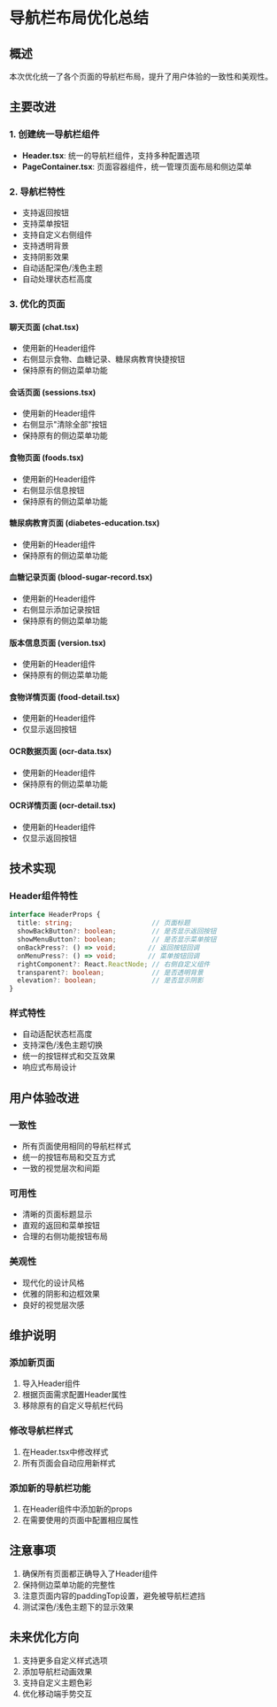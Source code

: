 # 导航栏布局优化总结

## 概述
本次优化统一了各个页面的导航栏布局，提升了用户体验的一致性和美观性。

## 主要改进

### 1. 创建统一导航栏组件
- **Header.tsx**: 统一的导航栏组件，支持多种配置选项
- **PageContainer.tsx**: 页面容器组件，统一管理页面布局和侧边菜单

### 2. 导航栏特性
- 支持返回按钮
- 支持菜单按钮
- 支持自定义右侧组件
- 支持透明背景
- 支持阴影效果
- 自动适配深色/浅色主题
- 自动处理状态栏高度

### 3. 优化的页面

#### 聊天页面 (chat.tsx)
- 使用新的Header组件
- 右侧显示食物、血糖记录、糖尿病教育快捷按钮
- 保持原有的侧边菜单功能

#### 会话页面 (sessions.tsx)
- 使用新的Header组件
- 右侧显示"清除全部"按钮
- 保持原有的侧边菜单功能

#### 食物页面 (foods.tsx)
- 使用新的Header组件
- 右侧显示信息按钮
- 保持原有的侧边菜单功能

#### 糖尿病教育页面 (diabetes-education.tsx)
- 使用新的Header组件
- 保持原有的侧边菜单功能

#### 血糖记录页面 (blood-sugar-record.tsx)
- 使用新的Header组件
- 右侧显示添加记录按钮
- 保持原有的侧边菜单功能

#### 版本信息页面 (version.tsx)
- 使用新的Header组件
- 保持原有的侧边菜单功能

#### 食物详情页面 (food-detail.tsx)
- 使用新的Header组件
- 仅显示返回按钮

#### OCR数据页面 (ocr-data.tsx)
- 使用新的Header组件
- 保持原有的侧边菜单功能

#### OCR详情页面 (ocr-detail.tsx)
- 使用新的Header组件
- 仅显示返回按钮

## 技术实现

### Header组件特性
```typescript
interface HeaderProps {
  title: string;                    // 页面标题
  showBackButton?: boolean;         // 是否显示返回按钮
  showMenuButton?: boolean;         // 是否显示菜单按钮
  onBackPress?: () => void;        // 返回按钮回调
  onMenuPress?: () => void;        // 菜单按钮回调
  rightComponent?: React.ReactNode; // 右侧自定义组件
  transparent?: boolean;            // 是否透明背景
  elevation?: boolean;              // 是否显示阴影
}
```

### 样式特性
- 自动适配状态栏高度
- 支持深色/浅色主题切换
- 统一的按钮样式和交互效果
- 响应式布局设计

## 用户体验改进

### 一致性
- 所有页面使用相同的导航栏样式
- 统一的按钮布局和交互方式
- 一致的视觉层次和间距

### 可用性
- 清晰的页面标题显示
- 直观的返回和菜单按钮
- 合理的右侧功能按钮布局

### 美观性
- 现代化的设计风格
- 优雅的阴影和边框效果
- 良好的视觉层次感

## 维护说明

### 添加新页面
1. 导入Header组件
2. 根据页面需求配置Header属性
3. 移除原有的自定义导航栏代码

### 修改导航栏样式
1. 在Header.tsx中修改样式
2. 所有页面会自动应用新样式

### 添加新的导航栏功能
1. 在Header组件中添加新的props
2. 在需要使用的页面中配置相应属性

## 注意事项

1. 确保所有页面都正确导入了Header组件
2. 保持侧边菜单功能的完整性
3. 注意页面内容的paddingTop设置，避免被导航栏遮挡
4. 测试深色/浅色主题下的显示效果

## 未来优化方向

1. 支持更多自定义样式选项
2. 添加导航栏动画效果
3. 支持自定义主题色彩
4. 优化移动端手势交互
